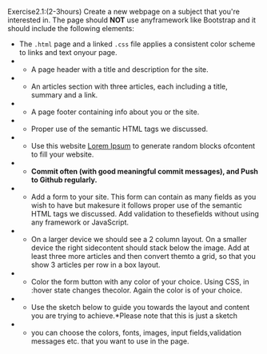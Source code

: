 Exercise2.1:(2-3hours)
Create a new webpage on a subject that you're interested in. The page should **NOT** use anyframework like Bootstrap and it should include the following elements:
- The `.html` page and a linked `.css` file applies a consistent color scheme to links and text onyour page.
- - A page header with a title and description for the site.
- - An articles section with three articles, each including a title, summary and a link.
- - A page footer containing info about you or the site.
- - Proper use of the semantic HTML tags we discussed.
- - Use this website [Lorem Ipsum](http://www.lipsum.com/) to generate random blocks ofcontent to fill your website.
- - **Commit often (with good meaningful commit messages), and Push to Github regularly.**
- -  Add a form to your site. This form can contain as many fields as you wish to have but makesure it follows proper use of the semantic HTML tags we discussed.  Add validation to thesefields without using any framework or JavaScript.
- - On a larger device we should see a 2 column layout. On a smaller device the right sidecontent should stack below the image.  Add at least three more articles and then convert themto a grid, so that you show 3 articles per row in a box layout.
- - Color the form button with any color of your choice. Using CSS, in :hover state changes thecolor. Again the color is of your choice.
- - Use the sketch below to guide you towards the layout and content you are trying to achieve.*Please note that this is just a sketch 
- - you can choose the colors, fonts, images, input fields,validation messages etc. that you want to use in the page.
